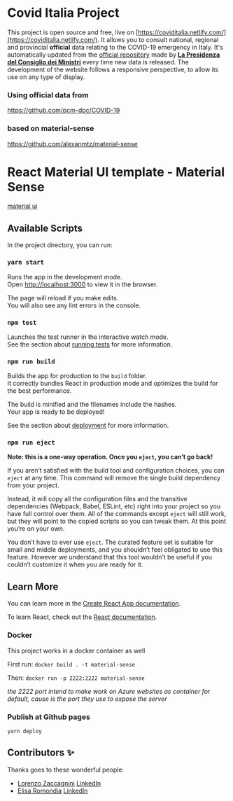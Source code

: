 
# Covid Italia Project

This project is open source and free, live on [https://coviditalia.netlify.com/](https://coviditalia.netlify.com/). It allows you to consult national, regional and provincial **official** data relating to the COVID-19 emergency in Italy. It's automatically updated from the [official repository](https://github.com/pcm-dpc/COVID-19) made by [**La Presidenza del Consiglio dei Ministri**](http://www.governo.it/it/la-presidenza-del-consiglio-dei-ministri) every time new data is released. The development of the website follows a responsive perspective, to allow its use on any type of display.


### Using official data from 
https://github.com/pcm-dpc/COVID-19

### based on material-sense
https://github.com/alexanmtz/material-sense


# React Material UI template - Material Sense
[material ui](https://material-ui.com/)

## Available Scripts

In the project directory, you can run:

### `yarn start`

Runs the app in the development mode.<br>
Open [http://localhost:3000](http://localhost:3000) to view it in the browser.

The page will reload if you make edits.<br>
You will also see any lint errors in the console.

### `npm test`

Launches the test runner in the interactive watch mode.<br>
See the section about [running tests](https://facebook.github.io/create-react-app/docs/running-tests) for more information.

### `npm run build`

Builds the app for production to the `build` folder.<br>
It correctly bundles React in production mode and optimizes the build for the best performance.

The build is minified and the filenames include the hashes.<br>
Your app is ready to be deployed!

See the section about [deployment](https://facebook.github.io/create-react-app/docs/deployment) for more information.

### `npm run eject`

**Note: this is a one-way operation. Once you `eject`, you can’t go back!**

If you aren’t satisfied with the build tool and configuration choices, you can `eject` at any time. This command will remove the single build dependency from your project.

Instead, it will copy all the configuration files and the transitive dependencies (Webpack, Babel, ESLint, etc) right into your project so you have full control over them. All of the commands except `eject` will still work, but they will point to the copied scripts so you can tweak them. At this point you’re on your own.

You don’t have to ever use `eject`. The curated feature set is suitable for small and middle deployments, and you shouldn’t feel obligated to use this feature. However we understand that this tool wouldn’t be useful if you couldn’t customize it when you are ready for it.

## Learn More

You can learn more in the [Create React App documentation](https://facebook.github.io/create-react-app/docs/getting-started).

To learn React, check out the [React documentation](https://reactjs.org/).

### Docker

This project works in a docker container as well

First run:
`docker build . -t material-sense`

Then:
`docker run -p 2222:2222 material-sense`

_the 2222 port intend to make work on Azure websites as container for default, cause is the port they use to expose the server_

### Publish at Github pages
`yarn deploy`

## Contributors ✨
Thanks goes to these wonderful people:

* [Lorenzo Zaccagnini](https://github.com/LorenzoZaccagnini) [LinkedIn](https://it.linkedin.com/in/lorenzo-zaccagnini)
* [Elisa Romondia](https://github.com/elisaromondia) [LinkedIn](https://fr.linkedin.com/in/elisa-romondia)

